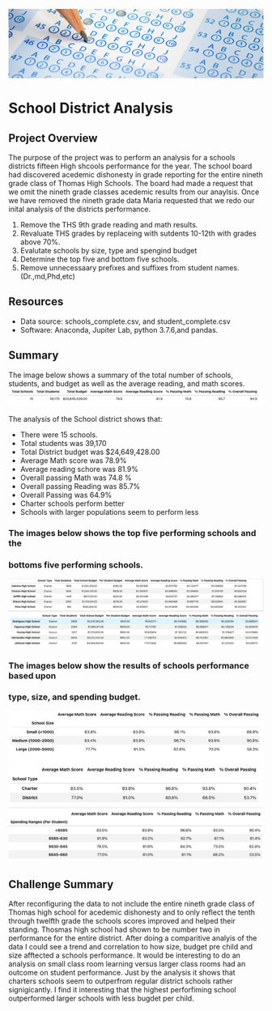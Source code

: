 ![School_analysis_results](/Resources/PyCitySchools.png)

# School District Analysis

## Project Overview
The purpose of the project was to perform an analysis for a schools districts fifteen High shcools performance for the year.
The school board had discovered acedemic dishonesty in grade reporting for the entire nineth grade class of Thomas High Schools.
The board had made a request that we omit the nineth grade classes acedemic results from our anaylsis. Once we have removed the 
nineth grade data Maria requested that we redo our inital analysis of the districts performance.

1. Remove the THS 9th grade reading and math results.
2. Revaluate THS grades by replaceing with sutdents 10-12th with grades above 70%.
3. Evalutate schools by size, type and spengind budget
4. Determine the top five and bottom five schools.
5. Remove unnecessaary prefixes and suffixes from student names.(Dr.,md,Phd,etc)


## Resources
- Data source: schools_complete.csv, and student_complete.csv
- Software: Anaconda, Jupiter Lab, python 3.7.6,and pandas.

## Summary
The image below shows a summary of the total number of schools, students, and budget as well as the average
reading, and math scores. 
![School_results](/Resources/district_summary.png)

The analysis of the School district shows that:
- There were 15 schools.
- Total students was 39,170
- Total District budget was $24,649,428.00
- Average Math score was 78.9%
- Average reading schore was 81.9%
- Overall passing Math was 74.8 %
- Overall passing Reading was 85.7%
- Overall Passing was 64.9%
- Charter schools perform better
- Schools with larger populations seem to perform less


### The images below shows the top five performing schools and the 
### bottoms five performing schools.
![School_results](/Resources/top_five_schools.png)
![School_results](/Resources/bottom_five_schools.png)

### The images below show the results of schools performance based upon 
### type, size, and spending budget.
![School_results](/Resources/score_school_size.png)
![School_results](/Resources/score_school_type.png)
![School_results](/Resources/score_school_spending.png)

## Challenge Summary
After reconfiguring the data to not include the entire nineth grade class of Thomas high school for acedemic dishonesty and to only reflect the tenth through twelfth grade the schools scores improved and helped their standing. Thosmas high school had shown to be number two in performance for the entire district. After doing a comparitive analyis of the data I could see a trend and correlation to how size, budget pre child and size afftected a schools performance. It would be interesting to do an analysis on small class room learning versus larger class rooms had an outcome on student performance. Just by the analysis it shows that charters schools seem to outperfrom regular district schools rather signigicantly. I find it interesting that the highest perforfiming school outperformed larger schools with less bugdet per child. 
